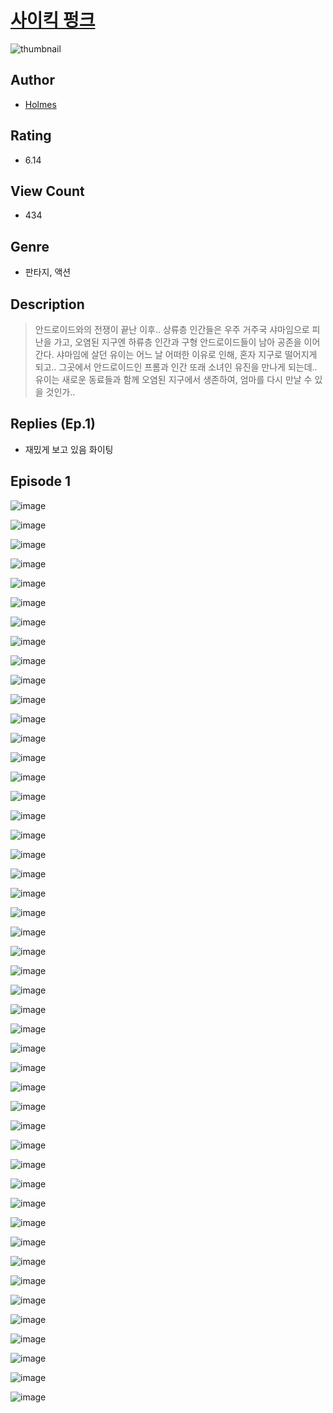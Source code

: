 # [사이킥 펑크](https://comic.naver.com/challenge/list?titleId=810211)
![thumbnail](https://image-comic.pstatic.net/user_contents_data/challenge_comic/2023/05/23/354772/upload_7089852613447137337_480x623.jpeg)

## Author
- [Holmes](https://comic.naver.com/artistTitle?id=354772)

## Rating
- 6.14

## View Count
- 434

## Genre
- 판타지, 액션

## Description
> 안드로이드와의 전쟁이 끝난 이후.. 상류층 인간들은 우주 거주국 샤마임으로 피난을 가고, 오염된 지구엔 하류층 인간과 구형 안드로이드들이 남아 공존을 이어간다. 샤마임에 살던 유이는 어느 날 어떠한 이유로 인해, 혼자 지구로 떨어지게 되고.. 그곳에서 안드로이드인 프롬과 인간 또래 소녀인 유진을 만나게 되는데.. 유이는 새로운 동료들과 함께 오염된 지구에서 생존하여, 엄마를 다시 만날 수 있을 것인가..

## Replies (Ep.1)
- 재밌게 보고 있음 화이팅

## Episode 1
![image](https://image-comic.pstatic.net/user_contents_data/challenge_comic/2023/05/23/354772/upload_3545240438453908579.jpeg)

![image](https://image-comic.pstatic.net/user_contents_data/challenge_comic/2023/05/23/354772/upload_7220508476948177508.jpeg)

![image](https://image-comic.pstatic.net/user_contents_data/challenge_comic/2023/05/23/354772/upload_3847026491698197042.jpeg)

![image](https://image-comic.pstatic.net/user_contents_data/challenge_comic/2023/05/23/354772/upload_3978145443663197491.jpeg)

![image](https://image-comic.pstatic.net/user_contents_data/challenge_comic/2023/05/23/354772/upload_7306356137198707811.jpeg)

![image](https://image-comic.pstatic.net/user_contents_data/challenge_comic/2023/05/23/354772/upload_7220168719248602162.jpeg)

![image](https://image-comic.pstatic.net/user_contents_data/challenge_comic/2023/05/23/354772/upload_7306356352852701747.jpeg)

![image](https://image-comic.pstatic.net/user_contents_data/challenge_comic/2023/05/23/354772/upload_3616443502392719716.jpeg)

![image](https://image-comic.pstatic.net/user_contents_data/challenge_comic/2023/05/23/354772/upload_3760566407736341557.jpeg)

![image](https://image-comic.pstatic.net/user_contents_data/challenge_comic/2023/05/23/354772/upload_4049635706878112563.jpeg)

![image](https://image-comic.pstatic.net/user_contents_data/challenge_comic/2023/05/23/354772/upload_7149527498942996788.jpeg)

![image](https://image-comic.pstatic.net/user_contents_data/challenge_comic/2023/05/23/354772/upload_3559304072654960741.jpeg)

![image](https://image-comic.pstatic.net/user_contents_data/challenge_comic/2023/05/23/354772/upload_3472663664521404982.jpeg)

![image](https://image-comic.pstatic.net/user_contents_data/challenge_comic/2023/05/23/354772/upload_7076056825413001784.jpeg)

![image](https://image-comic.pstatic.net/user_contents_data/challenge_comic/2023/05/23/354772/upload_7377799100797170529.jpeg)

![image](https://image-comic.pstatic.net/user_contents_data/challenge_comic/2023/05/23/354772/upload_7219660770780406325.jpeg)

![image](https://image-comic.pstatic.net/user_contents_data/challenge_comic/2023/05/23/354772/upload_3703428074037327414.jpeg)

![image](https://image-comic.pstatic.net/user_contents_data/challenge_comic/2023/05/23/354772/upload_4135772518100788274.jpeg)

![image](https://image-comic.pstatic.net/user_contents_data/challenge_comic/2023/05/23/354772/upload_4121975859013104438.jpeg)

![image](https://image-comic.pstatic.net/user_contents_data/challenge_comic/2023/05/23/354772/upload_7220504087492113207.jpeg)

![image](https://image-comic.pstatic.net/user_contents_data/challenge_comic/2023/05/23/354772/upload_7292234031476991286.jpeg)

![image](https://image-comic.pstatic.net/user_contents_data/challenge_comic/2023/05/23/354772/upload_7365466101454878050.jpeg)

![image](https://image-comic.pstatic.net/user_contents_data/challenge_comic/2023/05/23/354772/upload_7003438494201754421.jpeg)

![image](https://image-comic.pstatic.net/user_contents_data/challenge_comic/2023/05/23/354772/upload_4123382116386158949.jpeg)

![image](https://image-comic.pstatic.net/user_contents_data/challenge_comic/2023/05/23/354772/upload_3702634205103141424.jpeg)

![image](https://image-comic.pstatic.net/user_contents_data/challenge_comic/2023/05/23/354772/upload_3473740292599919156.jpeg)

![image](https://image-comic.pstatic.net/user_contents_data/challenge_comic/2023/05/23/354772/upload_3762532308706813286.jpeg)

![image](https://image-comic.pstatic.net/user_contents_data/challenge_comic/2023/05/23/354772/upload_7077748084766172723.jpeg)

![image](https://image-comic.pstatic.net/user_contents_data/challenge_comic/2023/05/23/354772/upload_3977916762421552695.jpeg)

![image](https://image-comic.pstatic.net/user_contents_data/challenge_comic/2023/05/23/354772/upload_7161621942094619703.jpeg)

![image](https://image-comic.pstatic.net/user_contents_data/challenge_comic/2023/05/23/354772/upload_7149807887206016051.jpeg)

![image](https://image-comic.pstatic.net/user_contents_data/challenge_comic/2023/05/23/354772/upload_3906084761557874736.jpeg)

![image](https://image-comic.pstatic.net/user_contents_data/challenge_comic/2023/05/23/354772/upload_4121184223542928695.jpeg)

![image](https://image-comic.pstatic.net/user_contents_data/challenge_comic/2023/05/23/354772/upload_3691088255072089906.jpeg)

![image](https://image-comic.pstatic.net/user_contents_data/challenge_comic/2023/05/23/354772/upload_4050206546756515895.jpeg)

![image](https://image-comic.pstatic.net/user_contents_data/challenge_comic/2023/05/23/354772/upload_7075490594238511201.jpeg)

![image](https://image-comic.pstatic.net/user_contents_data/challenge_comic/2023/05/23/354772/upload_4120856757371484210.jpeg)

![image](https://image-comic.pstatic.net/user_contents_data/challenge_comic/2023/05/23/354772/upload_7005130852161250352.jpeg)

![image](https://image-comic.pstatic.net/user_contents_data/challenge_comic/2023/05/23/354772/upload_7018358875567241570.jpeg)

![image](https://image-comic.pstatic.net/user_contents_data/challenge_comic/2023/05/23/354772/upload_7162470957506114147.jpeg)

![image](https://image-comic.pstatic.net/user_contents_data/challenge_comic/2023/05/23/354772/upload_3689064032607023152.jpeg)

![image](https://image-comic.pstatic.net/user_contents_data/challenge_comic/2023/05/23/354772/upload_7005410111827360102.jpeg)

![image](https://image-comic.pstatic.net/user_contents_data/challenge_comic/2023/05/23/354772/upload_7219942229299247161.jpeg)

![image](https://image-comic.pstatic.net/user_contents_data/challenge_comic/2023/05/23/354772/upload_7363438594175219505.jpeg)

![image](https://image-comic.pstatic.net/user_contents_data/challenge_comic/2023/05/23/354772/upload_3617296933094712627.jpeg)

![image](https://image-comic.pstatic.net/user_contents_data/challenge_comic/2023/05/23/354772/upload_3991657334302991922.jpeg)

![image](https://image-comic.pstatic.net/user_contents_data/challenge_comic/2023/05/23/354772/upload_3774405033670697314.jpeg)
